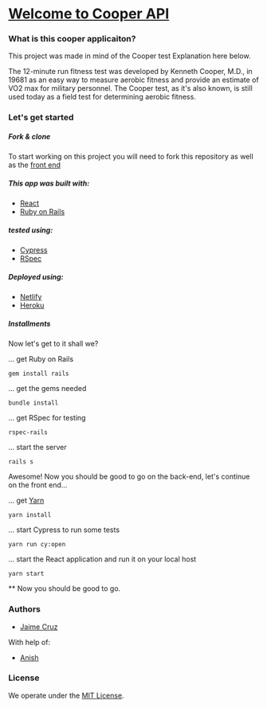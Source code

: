 # [Welcome to Cooper API](https://cooper-api-challenge.herokuapp.com/)


### What is this cooper applicaiton?

This project was made in mind of the Cooper test Explanation here below.

The 12-minute run fitness test was developed by Kenneth Cooper, M.D., in 19681 as an easy way to measure aerobic fitness and provide an estimate of VO2 max for military personnel. The Cooper test, as it's also known, is still used today as a field test for determining aerobic fitness.

### Let's get started

##### Fork & clone
To start working on this project you will need to fork this repository as well as the [front end](https://github.com/JaimeCrz/Front_cooper_challenge)

##### This app was built with:

* [React](https://reactjs.org/)
* [Ruby on Rails](https://rubyonrails.org/)

##### tested using:

* [Cypress](https://www.cypress.io/)
* [RSpec](https://rspec.info/)


##### Deployed using:

* [Netlify](https://www.netlify.com/)
* [Heroku](https://www.heroku.com/)


##### Installments
Now let's get to it shall we?

... get Ruby on Rails
```
gem install rails
```
... get the gems needed

```
bundle install
```
... get RSpec for testing
```
rspec-rails
```
... start the server
```
rails s
```
Awesome! Now you should be good to go on the back-end, let's continue on the front end...

... get [Yarn](https://yarnpkg.com/)
```
yarn install
```
... start Cypress to run some tests
```
yarn run cy:open
```
... start the React application and run it on your local host
```
yarn start
```
** Now you should be good to go.

### Authors

* [Jaime Cruz](githuburl)

With help of:
* [Anish](ghttps://github.com/Anish2504)

### License
We operate under the [MIT License](https://en.wikipedia.org/wiki/MIT_License).


